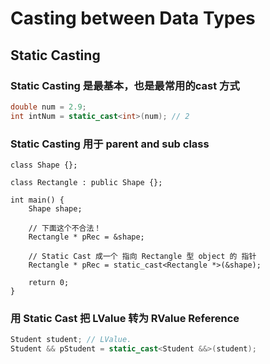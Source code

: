 # Casting between Data Types

## Static Casting
### Static Casting 是最基本，也是最常用的cast 方式
```cpp
double num = 2.9;
int intNum = static_cast<int>(num); // 2
```

### Static Casting 用于 parent and sub class
```ccp
class Shape {};

class Rectangle : public Shape {};

int main() {
    Shape shape;
    
    // 下面这个不合法！
    Rectangle * pRec = &shape;
    
    // Static Cast 成一个 指向 Rectangle 型 object 的 指针
    Rectangle * pRec = static_cast<Rectangle *>(&shape);

    return 0;
}
```

### 用 Static Cast 把 LValue 转为 RValue Reference
```cpp
Student student; // LValue.
Student && pStudent = static_cast<Student &&>(student);
```

